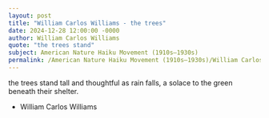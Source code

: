 ```yaml
---
layout: post
title: "William Carlos Williams - the trees"
date: 2024-12-28 12:00:00 -0000
author: William Carlos Williams
quote: "the trees stand"
subject: American Nature Haiku Movement (1910s–1930s)
permalink: /American Nature Haiku Movement (1910s–1930s)/William Carlos Williams/William Carlos Williams - the trees
---
```


the trees stand
 tall and thoughtful
 as rain falls,
 a solace
 to the green
 beneath their
 shelter.

- William Carlos Williams
